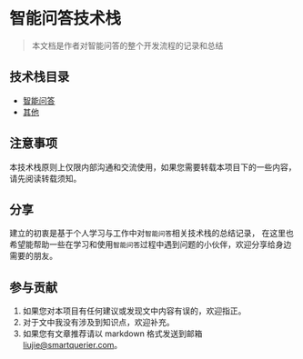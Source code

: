 # 智能问答技术栈

> 本文档是作者对智能问答的整个开发流程的记录和总结


## 技术栈目录

- [智能问答](智能问答.md)
- [其他](其他.md)


## 注意事项
本技术栈原则上仅限内部沟通和交流使用，如果您需要转载本项目下的一些内容，请先阅读转载须知。

## 分享
建立的初衷是基于个人学习与工作中对`智能问答`相关技术栈的总结记录，
在这里也希望能帮助一些在学习和使用`智能问答`过程中遇到问题的小伙伴，欢迎分享给身边需要的朋友。

## 参与贡献
1. 如果您对本项目有任何建议或发现文中内容有误的，欢迎指正。
2. 对于文中我没有涉及到知识点，欢迎补充。
3. 如果您有文章推荐请以 markdown 格式发送到邮箱 liujie@smartquerier.com。
